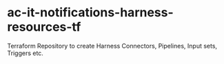 # ac-it-notifications-harness-resources-tf
Terraform Repository to create Harness Connectors, Pipelines, Input sets, Triggers etc.
